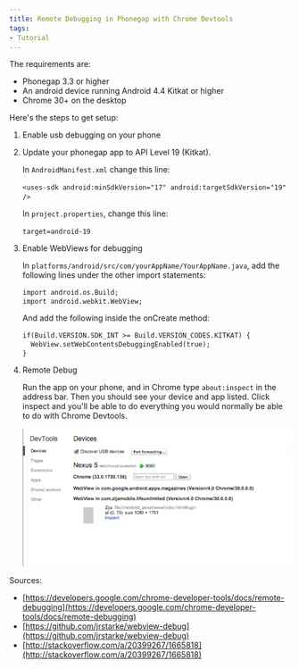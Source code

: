 ```yaml
---
title: Remote Debugging in Phonegap with Chrome Devtools
tags:
- Tutorial
---
```


The requirements are:

- Phonegap 3.3 or higher
- An android device running Android 4.4 Kitkat or higher
- Chrome 30+ on the desktop

Here's the steps to get setup:

1. Enable usb debugging on your phone
1. Update your phonegap app to API Level 19 (Kitkat).

    In `AndroidManifest.xml` change this line:

    `<uses-sdk android:minSdkVersion="17" android:targetSdkVersion="19" />`

    In `project.properties`, change this line:

    `target=android-19`

3. Enable WebViews for debugging

    In `platforms/android/src/com/yourAppName/YourAppName.java`, add the following lines under the other import statements:

    ```
    import android.os.Build;
    import android.webkit.WebView;
    ```

    And add the following inside the onCreate method:

    ```
    if(Build.VERSION.SDK_INT >= Build.VERSION_CODES.KITKAT) {
      WebView.setWebContentsDebuggingEnabled(true);
    }
    ```

4. Remote Debug

   Run the app on your phone, and in Chrome type `about:inspect` in the address bar. Then you should see your device and app listed. Click inspect and you'll be able to do everything you would normally be able to do with Chrome Devtools.

   <img src="./chrome-devtools.png" />

Sources:

- [https://developers.google.com/chrome-developer-tools/docs/remote-debugging](https://developers.google.com/chrome-developer-tools/docs/remote-debugging)
- [https://github.com/jrstarke/webview-debug](https://github.com/jrstarke/webview-debug)
- [http://stackoverflow.com/a/20399267/1665818](http://stackoverflow.com/a/20399267/1665818)
